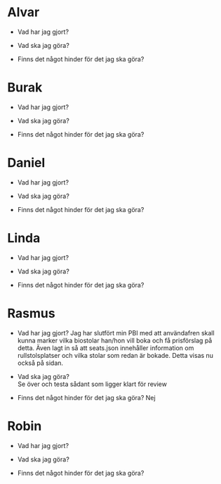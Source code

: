 # Alvar

   * Vad har jag gjort? 

   * Vad ska jag göra?  

   * Finns det något hinder för det jag ska göra?


# Burak

   * Vad har jag gjort? 

   * Vad ska jag göra?  

   * Finns det något hinder för det jag ska göra?


# Daniel

   * Vad har jag gjort? 

   * Vad ska jag göra?  

   * Finns det något hinder för det jag ska göra?


# Linda

   * Vad har jag gjort? 

   * Vad ska jag göra?  

   * Finns det något hinder för det jag ska göra?


# Rasmus

   * Vad har jag gjort? 
   Jag har slutfört min PBI med att användafren skall kunna marker vilka biostolar han/hon vill boka och få prisförslag på detta. 
   Även lagt in så att seats.json innehåller information om rullstolsplatser och vilka stolar som redan är bokade.
   Detta visas nu också på sidan. 

   * Vad ska jag göra?  
   Se över och testa sådant som ligger klart för review

   * Finns det något hinder för det jag ska göra?
   Nej


# Robin

   * Vad har jag gjort? 

   * Vad ska jag göra?  

   * Finns det något hinder för det jag ska göra?